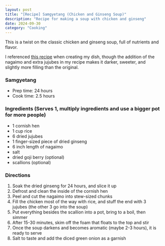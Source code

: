 ```yaml
---
layout: post
title: "[Recipe] Samgyetang (Chicken and Ginseng Soup)"
description: "Recipe for making a soup with chicken and ginseng"
date: 2024-09-30
category: "Cooking"
---
```


This is a twist on the classic chicken and ginseng soup, full of nutrients and flavor. 

I referenced [this recipe](https://www.maangchi.com/recipe/samgyetang) when creating my dish, though the addition of the nagaimo and extra jujubes in my recipe makes it darker, sweeter, and slightly more filling than the original.

<!-- more -->

### Samgyetang
- Prep time: 24 hours
- Cook time: 2.5 hours

### Ingredients (Serves 1, multiply ingredients and use a bigger pot for more people)
- 1 cornish hen
- 1 cup rice
- 6 dried jujubes
- 1 finger-sized piece of dried ginseng
- 6 inch length of nagaimo
- salt
- dried goji berry (optional)
- scallions (optional)

### Directions
1. Soak the dried ginseng for 24 hours, and slice it up
2. Defrost and clean the inside of the cornish hen
3. Peel and cut the nagaimo into stew-sized chunks
4. Fill the chicken most of the way with rice, and stuff the end with 3 jujubes (the other 3 go into the soup)
5. Put everything besides the scallion into a pot, bring to a boil, then simmer
6. After 15-30 minutes, skim off the foam that floats to the top and stir
7. Once the soup darkens and becomes aromatic (maybe 2-3 hours), it is ready to serve
8. Salt to taste and add the diced green onion as a garnish

